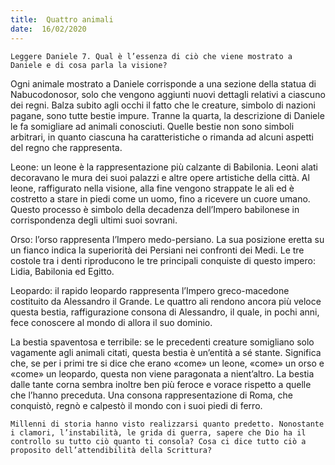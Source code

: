 ```yaml
---
title:  Quattro animali
date:  16/02/2020
---
```


`Leggere Daniele 7. Qual è l’essenza di ciò che viene mostrato a Daniele e di cosa parla la visione?`

Ogni animale mostrato a Daniele corrisponde a una sezione della statua di Nabucodonosor, solo che vengono aggiunti nuovi dettagli relativi a ciascuno dei regni. Balza subito agli occhi il fatto che le creature, simbolo di nazioni pagane, sono tutte bestie impure. Tranne la quarta, la descrizione di Daniele le fa somigliare ad animali conosciuti. Quelle bestie non sono simboli arbitrari, in quanto ciascuna ha caratteristiche o rimanda ad alcuni aspetti del regno che rappresenta.

Leone: un leone è la rappresentazione più calzante di Babilonia. Leoni alati decoravano le mura dei suoi palazzi e altre opere artistiche della città. Al leone, raffigurato nella visione, alla fine vengono strappate le ali ed è costretto a stare in piedi come un uomo, fino a ricevere un cuore umano. Questo processo è simbolo della decadenza dell’Impero babilonese in corrispondenza degli ultimi suoi sovrani.

Orso: l’orso rappresenta l’Impero medo-persiano. La sua posizione eretta su un fianco indica la superiorità dei Persiani nei confronti dei Medi. Le tre costole tra i denti riproducono le tre principali conquiste di questo impero: Lidia, Babilonia ed Egitto.

Leopardo: il rapido leopardo rappresenta l’Impero greco-macedone costituito da Alessandro il Grande. Le quattro ali rendono ancora più veloce questa bestia, raffigurazione consona di Alessandro, il quale, in pochi anni, fece conoscere al mondo di allora il suo dominio.

La bestia spaventosa e terribile: se le precedenti creature somigliano solo vagamente agli animali citati, questa bestia è un’entità a sé stante. Significa che, se per i primi tre si dice che erano «come» un leone, «come» un orso e «come» un leopardo, questa non viene paragonata a nient’altro. La bestia dalle tante corna sembra inoltre ben più feroce e vorace rispetto a quelle che l’hanno preceduta. Una consona rappresentazione di Roma, che conquistò, regnò e calpestò il mondo con i suoi piedi di ferro.

`Millenni di storia hanno visto realizzarsi quanto predetto. Nonostante i clamori, l’instabilità, le grida di guerra, sapere che Dio ha il controllo su tutto ciò quanto ti consola? Cosa ci dice tutto ciò a proposito dell’attendibilità della Scrittura?`